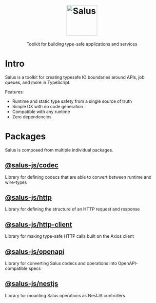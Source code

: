 <div align="center">
  <h1 align="center">
    <img src="./www/static/img/logo-text.png" alt="Salus" height="100" />
  </h1>
  <p>Toolkit for building type-safe applications and services</p>
</div>

# Intro

Salus is a toolkit for creating typesafe IO boundaries around APIs, job queues, and more in TypeScript.

Features:

- Runtime and static type safety from a single source of truth
- Simple DX with no code generation
- Compatible with any runtime
- Zero dependencies

# Packages

Salus is composed from multiple individual packages.

## [@salus-js/codec](/packages/codec)

Library for defining codecs that are able to convert between runtime and wire-types

## [@salus-js/http](/packages/http)

Library for defining the structure of an HTTP request and response

## [@salus-js/http-client](/packages/http-client)

Library for making type-safe HTTP calls built on the Axios client

## [@salus-js/openapi](/packages/openapi)

Library for converting Salus codecs and operations into OpenAPI-compatible specs

## [@salus-js/nestjs](/packages/nestjs)

Library for mounting Salus operations as NestJS controllers